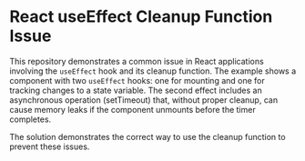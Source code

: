 # React useEffect Cleanup Function Issue

This repository demonstrates a common issue in React applications involving the `useEffect` hook and its cleanup function.  The example shows a component with two `useEffect` hooks: one for mounting and one for tracking changes to a state variable.  The second effect includes an asynchronous operation (setTimeout) that, without proper cleanup, can cause memory leaks if the component unmounts before the timer completes.

The solution demonstrates the correct way to use the cleanup function to prevent these issues.